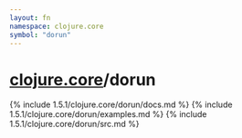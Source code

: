 ```yaml
---
layout: fn
namespace: clojure.core
symbol: "dorun"
---
```


# [clojure.core](../)/dorun

{% include 1.5.1/clojure.core/dorun/docs.md %}
{% include 1.5.1/clojure.core/dorun/examples.md %}
{% include 1.5.1/clojure.core/dorun/src.md %}

